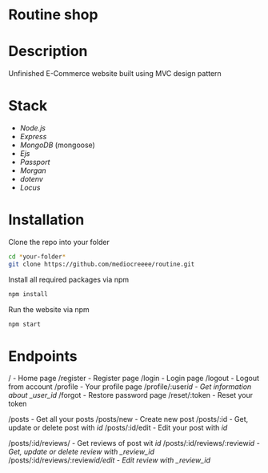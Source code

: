 # Routine shop

# Description

Unfinished E-Commerce website built using MVC design pattern

# Stack

- _Node.js_
- _Express_
- _MongoDB_ (mongoose)
- _Ejs_
- _Passport_
- _Morgan_
- _dotenv_
- _Locus_

# Installation

Clone the repo into your folder

```sh
cd *your-folder*
git clone https://github.com/mediocreeee/routine.git
```

Install all required packages via npm

```sh
npm install
```

Run the website via npm

```sh
npm start
```

# Endpoints

\/ - Home page
/register - Register page
/login - Login page
/logout - Logout from account
/profile - Your profile page
/profile/:user*id - Get information about \_user_id*
/forgot - Restore password page
/reset/:token - Reset your token

/posts - Get all your posts
/posts/new - Create new post
/posts/:id - Get, update or delete post with _id_
/posts/:id/edit - Edit your post with _id_

/posts/:id/reviews/ - Get reviews of post wit _id_
/posts/:id/reviews/:review*id - Get, update or delete review with \_review_id*
/posts/:id/reviews/:review*id/edit - Edit review with \_review_id*
